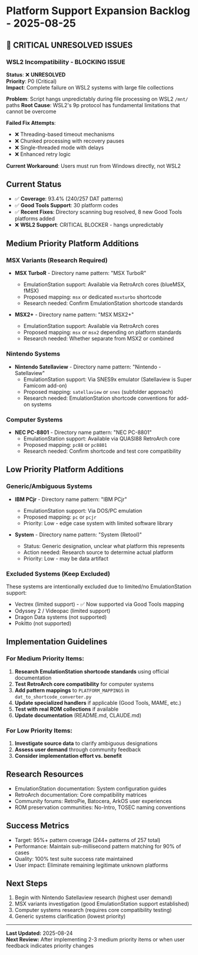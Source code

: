 # Platform Support Expansion Backlog - 2025-08-25

## 🚨 CRITICAL UNRESOLVED ISSUES

### WSL2 Incompatibility - BLOCKING ISSUE
**Status**: ❌ **UNRESOLVED**  
**Priority**: P0 (Critical)  
**Impact**: Complete failure on WSL2 systems with large file collections

**Problem**: Script hangs unpredictably during file processing on WSL2 `/mnt/` paths
**Root Cause**: WSL2's 9p protocol has fundamental limitations that cannot be overcome

**Failed Fix Attempts**:
- ❌ Threading-based timeout mechanisms  
- ❌ Chunked processing with recovery pauses
- ❌ Single-threaded mode with delays
- ❌ Enhanced retry logic

**Current Workaround**: Users must run from Windows directly, not WSL2

## Current Status
- ✅ **Coverage**: 93.4% (240/257 DAT patterns)  
- ✅ **Good Tools Support**: 30 platform codes
- ✅ **Recent Fixes**: Directory scanning bug resolved, 8 new Good Tools platforms added
- ❌ **WSL2 Support**: CRITICAL BLOCKER - hangs unpredictably

## Medium Priority Platform Additions

### MSX Variants (Research Required)
- **MSX TurboR** - Directory name pattern: "MSX TurboR"
  - EmulationStation support: Available via RetroArch cores (blueMSX, fMSX)
  - Proposed mapping: `msx` or dedicated `msxturbo` shortcode
  - Research needed: Confirm EmulationStation shortcode standards

- **MSX2+** - Directory name pattern: "MSX MSX2+"  
  - EmulationStation support: Available via RetroArch cores
  - Proposed mapping: `msx` or `msx2` depending on platform standards
  - Research needed: Whether separate from MSX2 or combined

### Nintendo Systems
- **Nintendo Satellaview** - Directory name pattern: "Nintendo - Satellaview"
  - EmulationStation support: Via SNES9x emulator (Satellaview is Super Famicom add-on)
  - Proposed mapping: `satellaview` or `snes` (subfolder approach)
  - Research needed: EmulationStation shortcode conventions for add-on systems

### Computer Systems  
- **NEC PC-8801** - Directory name pattern: "NEC PC-8801"
  - EmulationStation support: Available via QUASI88 RetroArch core
  - Proposed mapping: `pc88` or `pc8801`
  - Research needed: Confirm shortcode and test core compatibility

## Low Priority Platform Additions

### Generic/Ambiguous Systems
- **IBM PCjr** - Directory name pattern: "IBM PCjr"
  - EmulationStation support: Via DOS/PC emulation
  - Proposed mapping: `pc` or `pcjr`
  - Priority: Low - edge case system with limited software library

- **System** - Directory name pattern: "System (Retool)"
  - Status: Generic designation, unclear what platform this represents
  - Action needed: Research source to determine actual platform
  - Priority: Low - may be data artifact

### Excluded Systems (Keep Excluded)
These systems are intentionally excluded due to limited/no EmulationStation support:
- Vectrex (limited support) - ✅ Now supported via Good Tools mapping  
- Odyssey 2 / Videopac (limited support)
- Dragon Data systems (not supported)
- Pokitto (not supported)

## Implementation Guidelines

### For Medium Priority Items:
1. **Research EmulationStation shortcode standards** using official documentation
2. **Test RetroArch core compatibility** for computer systems
3. **Add pattern mappings** to `PLATFORM_MAPPINGS` in `dat_to_shortcode_converter.py`
4. **Update specialized handlers** if applicable (Good Tools, MAME, etc.)
5. **Test with real ROM collections** if available
6. **Update documentation** (README.md, CLAUDE.md)

### For Low Priority Items:
1. **Investigate source data** to clarify ambiguous designations
2. **Assess user demand** through community feedback
3. **Consider implementation effort vs. benefit**

## Research Resources
- EmulationStation documentation: System configuration guides
- RetroArch documentation: Core compatibility matrices  
- Community forums: RetroPie, Batocera, ArkOS user experiences
- ROM preservation communities: No-Intro, TOSEC naming conventions

## Success Metrics
- Target: 95%+ pattern coverage (244+ patterns of 257 total)
- Performance: Maintain sub-millisecond pattern matching for 90% of cases
- Quality: 100% test suite success rate maintained
- User impact: Eliminate remaining legitimate unknown platforms

## Next Steps
1. Begin with Nintendo Satellaview research (highest user demand)
2. MSX variants investigation (good EmulationStation support established)
3. Computer systems research (requires core compatibility testing)
4. Generic systems clarification (lowest priority)

---

**Last Updated:** 2025-08-24  
**Next Review:** After implementing 2-3 medium priority items or when user feedback indicates priority changes